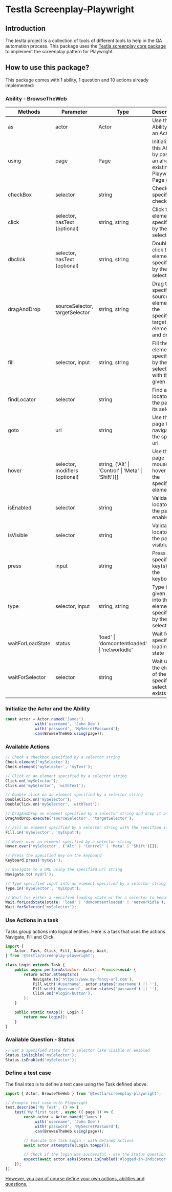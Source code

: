 # Testla Screenplay-Playwright

## Introduction

The testla project is a collection of tools of different tools to help in the QA automation process.
This package uses the [Testla screenplay core package](https://www.npmjs.com/package/@testla/screenplay) to implement the screenplay pattern for Playwright.

## How to use this package?

This package comes with 1 ability, 1 question and 10 actions already implemented:

### Ability - BrowseTheWeb

| Methods | Parameter | Type | Description |
| ------- | --------- | ---- | ----------- |
| as | actor | Actor | Use the Ability as an Actor |
| using | page | Page | Initialize this Ability by passing an already existing Playwright Page object |
| checkBox | selector | string | Check the specified checkbox | 
| click | selector, hasText (optional) | string, string | Click the element specified by the selector |
| dbclick | selector, hasText (optional) | string, string | Double click the element specified by the selector |
| dragAndDrop | sourceSelector, targetSelector | string, string | Drag the specified source element to the specified target element and drop it |
| fill | selector, input | string, string | Fill the element specified by the selector with the given input | 
| findLocator | selector | string | Find a locator on the page by its selector |
| goto | url | string | Use the page to navigate to the specific url |
| hover | selector, modifiers (optional) | string, ('Alt' \| 'Control' \| 'Meta' \| 'Shift')[] | Use the page mouse to hover over the specified element |
| isEnabled | selector | string | Validate a locator on the page is enabled |
| isVisible | selector | string | Validate a locator on the page is visible |
| press | input | string | Press the specified key(s) on the keyboard |
| type | selector, input | string, string | Type the given input into the element specified by the selector |
| waitForLoadState | status | 'load' \| 'domcontentloaded' \| 'networkidle' | Wait for the specified loading state |
| waitForSelector | selector | string | Wait until the element of the specified selector exists |

### Initialize the Actor and the Ability
```js
const actor = Actor.named('James')
            .with('username', 'John Doe')
            .with('password', 'MySecretPassword');
            .can(BrowseTheWeb.using(page));
``` 
 
### Available Actions

```js
// Check a checkbox specified by a selector string
Check.element('mySelector');
Check.element('mySelector', 'myText');

// Click on an element specified by a selector string 
Click.on('mySelector');
Click.on('mySelector', 'withText');

// Double click on an element specified by a selector string
DoubleClick.on('mySelector'); 
DoubleClick.on('mySelector', 'withText');

// DragAndDrop an element specified by a selector string and drop it on an element specified by another selector string
DragAndDrop.execute('sourceSelector', 'targetSelector');

// Fill an element specified by a selector string with the specified input
Fill.in('mySelector', 'myInput');

// Hover over an element specified by a selector string
Hover.over('mySelector', ('Alt' | 'Control' | 'Meta' | 'Shift')[]);

// Press the specified key on the keyboard
Keyboard.press('myKeys');

// Navigate to a URL using the specified url string
Navigate.to('myUrl');

// Type specified input into an element specified by a selector string
Type.in('mySelector', 'myInput');

// Wait for either a specified loading state or for a selector to become visible/active
Wait.forLoadState(state: 'load' | 'domcontentloaded' | 'networkidle');
Wait.forSelector('mySelector');
```

### Use Actions in a task

Tasks group actions into logical entities. Here is a task that uses the actions Navigate, Fill and Click.

```js
import {
    Actor, Task, Click, Fill, Navigate, Wait,
} from '@testla/screenplay-playwright';

class Login extends Task {
    public async performAs(actor: Actor): Promise<void> {
        return actor.attemptsTo(
            Navigate.to('https://www.my-fancy-url.com'),
            Fill.with('#username', actor.states('username') || ''),
            Fill.with('#password', actor.states('password') || ''),
            Click.on('#login-button'),
        );
    }

    public static toApp(): Login {
        return new Login();
    }
}
```

### Available Question - Status

```js
// Get a specified state for a selector like visible or enabled
Status.isVisible('mySelector');
Status.isEnabled('mySelector');
```

### Define a test case

The final step is to define a test case using the Task defined above.

```js
import { Actor, BrowseTheWeb } from '@testla/screenplay-playwright';

// Example test case with Playwright
test.describe('My Test', () => {
    test('My first test', async ({ page }) => {
        const actor = Actor.named('James')
            .with('username', 'John Doe')
            .with('password', 'MySecretPassword');
            .can(BrowseTheWeb.using(page));

        // Execute the task Login - with defined Actions
        await actor.attemptsTo(Login.toApp());

        // Check if the login was successful - use the Status question
        expect(await actor.asks(Status.isEnabled('#logged-in-indicator'))).toBe(true);
    });
});
```

[However, you can of course define your own actions, abilities and questions.](https://www.npmjs.com/package/@testla/screenplay#define-an-ability) 
